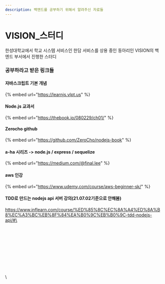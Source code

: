 ```yaml
---
description: 백엔드를 공부하기 위해서 알려주신 자료들
---
```


# VISION\_스터디

한성대학교에서 학교 시스템 서비스인 한담 서비스를 상용 중인 동아리인 VISION의 백엔드 부서에서 진행한 스터디

### 공부하라고 받은 링크들

#### 자바스크립트 기본 개념

{% embed url="https://learnjs.vlpt.us" %}

#### Node.js 교과서

{% embed url="https://thebook.io/080229/ch01/" %}

#### Zerocho github

{% embed url="https://github.com/ZeroCho/nodejs-book" %}

#### a-ha 시리즈 -> node.js / express / sequelize

{% embed url="https://medium.com/@final.lee" %}

#### aws 인강

{% embed url="https://www.udemy.com/course/aws-beginner-sk/" %}

#### TDD로 만드는 nodejs api 서버 강의(21.07.02기준으로 안해봄)

[https://www.inflearn.com/course/%ED%85%8C%EC%8A%A4%ED%8A%B8%EC%A3%BC%EB%8F%84%EA%B0%9C%EB%B0%9C-tdd-nodejs-api/#\
](https://www.inflearn.com/course/%ED%85%8C%EC%8A%A4%ED%8A%B8%EC%A3%BC%EB%8F%84%EA%B0%9C%EB%B0%9C-tdd-nodejs-api/)

\
\
\
\
\
\
\
\
\
\
